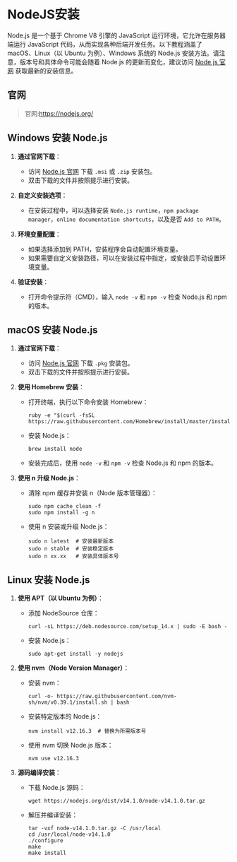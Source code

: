 <!--
 * @Description: 
 * @Author: xunzhaotech
 * @Email: luyb@xunzhaotech.com
 * @QQ: 1525572900
 * @Date: 2024-04-28 22:09:47
 * @LastEditTime: 2024-04-28 22:19:37
 * @LastEditors: xunzhaotech
-->

# NodeJS安装
Node.js 是一个基于 Chrome V8 引擎的 JavaScript 运行环境，它允许在服务器端运行 JavaScript 代码，从而实现各种后端开发任务。以下教程涵盖了 macOS、Linux（以 Ubuntu 为例）、Windows 系统的 Node.js 安装方法。请注意，版本号和具体命令可能会随着 Node.js 的更新而变化，建议访问 [Node.js 官网](https://nodejs.org/) 获取最新的安装信息。
## 官网
> 官网:https://nodejs.org/

## Windows 安装 Node.js

1. **通过官网下载**：
   - 访问 [Node.js 官网](https://nodejs.org/zh-cn/download/) 下载 `.msi` 或 `.zip` 安装包。
   - 双击下载的文件并按照提示进行安装。

2. **自定义安装选项**：
   - 在安装过程中，可以选择安装 `Node.js runtime`，`npm package manager`，`online documentation shortcuts`，以及是否 `Add to PATH`。

3. **环境变量配置**：
   - 如果选择添加到 PATH，安装程序会自动配置环境变量。
   - 如果需要自定义安装路径，可以在安装过程中指定，或安装后手动设置环境变量。

4. **验证安装**：
   - 打开命令提示符（CMD），输入 `node -v` 和 `npm -v` 检查 Node.js 和 npm 的版本。
## macOS 安装 Node.js

1. **通过官网下载**：
   - 访问 [Node.js 官网](https://nodejs.org/zh-cn/download/) 下载 `.pkg` 安装包。
   - 双击下载的文件并按照提示进行安装。

2. **使用 Homebrew 安装**：
   - 打开终端，执行以下命令安装 Homebrew：
     ```shell
     ruby -e "$(curl -fsSL https://raw.githubusercontent.com/Homebrew/install/master/install)"
     ```
   - 安装 Node.js：
     ```shell
     brew install node
     ```
   - 安装完成后，使用 `node -v` 和 `npm -v` 检查 Node.js 和 npm 的版本。

3. **使用 n 升级 Node.js**：
   - 清除 npm 缓存并安装 n（Node 版本管理器）：
     ```shell
     sudo npm cache clean -f
     sudo npm install -g n
     ```
   - 使用 n 安装或升级 Node.js：
     ```shell
     sudo n latest  # 安装最新版本
     sudo n stable  # 安装稳定版本
     sudo n xx.xx   # 安装具体版本号
     ```

## Linux 安装 Node.js

1. **使用 APT（以 Ubuntu 为例）**：
   - 添加 NodeSource 仓库：
     ```shell
     curl -sL https://deb.nodesource.com/setup_14.x | sudo -E bash -
     ```
   - 安装 Node.js：
     ```shell
     sudo apt-get install -y nodejs
     ```

2. **使用 nvm（Node Version Manager）**：
   - 安装 nvm：
     ```shell
     curl -o- https://raw.githubusercontent.com/nvm-sh/nvm/v0.39.1/install.sh | bash
     ```
   - 安装特定版本的 Node.js：
     ```shell
     nvm install v12.16.3  # 替换为所需版本号
     ```
   - 使用 nvm 切换 Node.js 版本：
     ```shell
     nvm use v12.16.3
     ```

3. **源码编译安装**：
   - 下载 Node.js 源码：
     ```shell
     wget https://nodejs.org/dist/v14.1.0/node-v14.1.0.tar.gz
     ```
   - 解压并编译安装：
     ```shell
     tar -vxf node-v14.1.0.tar.gz -C /usr/local
     cd /usr/local/node-v14.1.0
     ./configure
     make
     make install
     ```